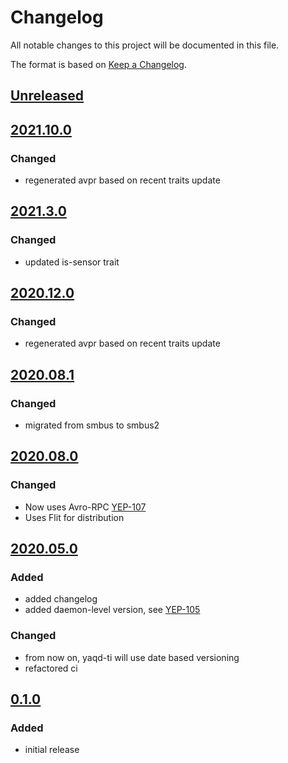 # Changelog
All notable changes to this project will be documented in this file.

The format is based on [Keep a Changelog](https://keepachangelog.com/).

## [Unreleased]

## [2021.10.0]

### Changed
- regenerated avpr based on recent traits update

## [2021.3.0]

### Changed
- updated is-sensor trait

## [2020.12.0]

### Changed
- regenerated avpr based on recent traits update

## [2020.08.1]

### Changed
- migrated from smbus to smbus2

## [2020.08.0]

### Changed
- Now uses Avro-RPC [YEP-107](https://yeps.yaq.fyi/107/)
- Uses Flit for distribution

## [2020.05.0]

### Added
- added changelog
- added daemon-level version, see [YEP-105](https://yeps.yaq.fyi/105/)

### Changed
- from now on, yaqd-ti will use date based versioning
- refactored ci

## [0.1.0]

### Added
- initial release

[Unreleased]: https://gitlab.com/yaq/yaqd-ti/-/compare/v2021.10.0...master
[2021.10.0]: https://gitlab.com/yaq/yaqd-ti/-/compare/v2021.3.0...2021.10.0
[2021.3.0]: https://gitlab.com/yaq/yaqd-ti/-/compare/v2020.12.0...2021.3.0
[2020.12.0]: https://gitlab.com/yaq/yaqd-ti/-/compare/v2020.08.1...2020.12.0
[2020.08.1]: https://gitlab.com/yaq/yaqd-ti/-/compare/v2020.08.0...2020.08.1
[2020.08.0]: https://gitlab.com/yaq/yaqd-ti/-/compare/v2020.05.0...2020.08.0
[2020.05.0]: https://gitlab.com/yaq/yaqd-ti/-/compare/v0.1.0...v2020.05.0
[0.1.0]: https://gitlab.com/yaq/yaqd-ti/-/tags/v0.1.0
